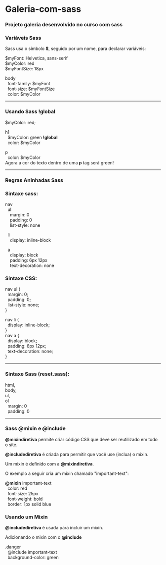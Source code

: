 # Galeria-com-sass
### Projeto galeria desenvolvido no curso com sass
### Variáveis Sass
Sass usa o símbolo **$**, seguido por um nome, para declarar variáveis:

$myFont: Helvetica, sans-serif<br>
$myColor: red<br>
$myFontSize: 18px

body <br>
  &nbsp; font-family: $myFont<br>
  &nbsp; font-size: $myFontSize<br>
  &nbsp; color: $myColor
  <hr>

### Usando Sass !global

$myColor: red;

h1<br> 
  &nbsp; $myColor: green **!global**<br>
  &nbsp; color: $myColor<br>


p<br>
  &nbsp; color: $myColor <br>
Agora a cor do texto dentro de uma **p** tag será green!
<hr>

### Regras Aninhadas Sass

### Sintaxe sass:

nav<br>
 &nbsp; ul<br>
 &nbsp; &nbsp; margin: 0<br>
 &nbsp; &nbsp;  padding: 0<br>
 &nbsp; &nbsp; list-style: none<br>
  
  &nbsp; li<br>
   &nbsp; &nbsp; display: inline-block<br>
  
  &nbsp; a <br>
    &nbsp; &nbsp; display: block <br>
    &nbsp; &nbsp; padding: 6px 12px<br>
    &nbsp; &nbsp; text-decoration: none<br>
    
### Sintaxe CSS:

nav ul {<br>
  &nbsp; margin: 0;<br>
  &nbsp; padding: 0;<br>
  &nbsp; list-style: none;<br>
}<br>

nav li {<br>
 &nbsp; display: inline-block;<br>
}<br>
nav a {<br>
 &nbsp; display: block;<br>
 &nbsp; padding: 6px 12px;<br>
 &nbsp; text-decoration: none;<br>
}<br>

<hr>
  
### Sintaxe Sass (reset.sass):

html, <br>
body, <br>
ul, <br>
ol <br>
 &nbsp; margin: 0 <br>
 &nbsp; padding: 0 <br>

<hr>

### Sass **@mixin** e **@include**

**@mixindiretiva** permite criar código CSS que deve ser reutilizado em todo o site.

**@includediretiva** é criada para permitir que você use (inclua) o mixin.

Um mixin é definido com a **@mixindiretiva**.

O exemplo a seguir cria um mixin chamado "important-text":

**@mixin** important-text   
  &nbsp; color: red <br>
  &nbsp; font-size: 25px <br>
  &nbsp; font-weight: bold <br>
  &nbsp; border: 1px solid blue <br>

### Usando um Mixin

**@includediretiva** é usada para incluir um mixin.

Adicionando o mixin com o **@include**

.danger <br>
 &nbsp; @include important-text <br>
 &nbsp; background-color: green <br>
